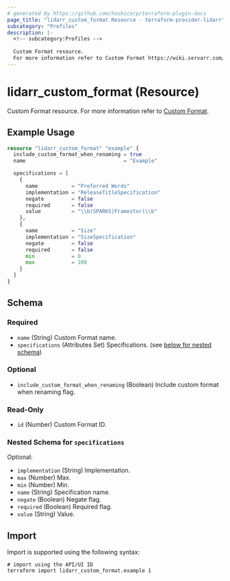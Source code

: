 ```yaml
---
# generated by https://github.com/hashicorp/terraform-plugin-docs
page_title: "lidarr_custom_format Resource - terraform-provider-lidarr"
subcategory: "Profiles"
description: |-
  <!-- subcategory:Profiles -->
  
  Custom Format resource.
  For more information refer to Custom Format https://wiki.servarr.com/lidarr/settings#custom-formats.
---
```


# lidarr_custom_format (Resource)

<!-- subcategory:Profiles -->
Custom Format resource.
For more information refer to [Custom Format](https://wiki.servarr.com/lidarr/settings#custom-formats).

## Example Usage

```terraform
resource "lidarr_custom_format" "example" {
  include_custom_format_when_renaming = true
  name                                = "Example"

  specifications = [
    {
      name           = "Preferred Words"
      implementation = "ReleaseTitleSpecification"
      negate         = false
      required       = false
      value          = "\\b(SPARKS|Framestor)\\b"
    },
    {
      name           = "Size"
      implementation = "SizeSpecification"
      negate         = false
      required       = false
      min            = 0
      max            = 100
    }
  ]
}
```

<!-- schema generated by tfplugindocs -->
## Schema

### Required

- `name` (String) Custom Format name.
- `specifications` (Attributes Set) Specifications. (see [below for nested schema](#nestedatt--specifications))

### Optional

- `include_custom_format_when_renaming` (Boolean) Include custom format when renaming flag.

### Read-Only

- `id` (Number) Custom Format ID.

<a id="nestedatt--specifications"></a>
### Nested Schema for `specifications`

Optional:

- `implementation` (String) Implementation.
- `max` (Number) Max.
- `min` (Number) Min.
- `name` (String) Specification name.
- `negate` (Boolean) Negate flag.
- `required` (Boolean) Required flag.
- `value` (String) Value.

## Import

Import is supported using the following syntax:

```shell
# import using the API/UI ID
terraform import lidarr_custom_format.example 1
```
